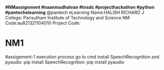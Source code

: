 <b>#NMassignment
   #naanmudhalvan 
   #tnsdc 
   #projecthackathon 
   #python 
   #pantechelearning</b>
   @pantech eLearning
    Name:HALISH RICHARD J
    College: Parisutham Institute of Technology and Science
    NM Code:au821321104010
    Project Code:
  
# NM1

#assigement-1 execution process
go to cmd install SpeechRecognition and   pyaudio
     :pip install SpeechRecognition
     :pip install pyaudio
 
